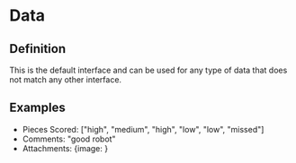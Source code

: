 # Data

## Definition
This is the default interface and can be used for any type of data that does not match any other interface.

## Examples
- Pieces Scored: ["high", "medium", "high", "low", "low", "missed"]
- Comments: "good robot"
- Attachments: {image: <bytes>}